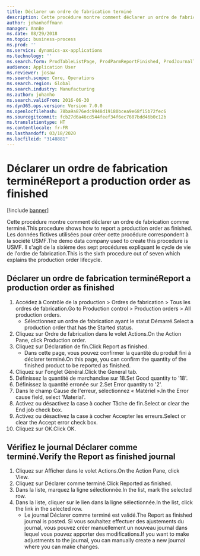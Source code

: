 ```yaml
---
title: Déclarer un ordre de fabrication terminé
description: Cette procédure montre comment déclarer un ordre de fabrication comme terminé.
author: johanhoffmann
manager: AnnBe
ms.date: 08/29/2018
ms.topic: business-process
ms.prod: ''
ms.service: dynamics-ax-applications
ms.technology: ''
ms.search.form: ProdTableListPage, ProdParmReportFinished, ProdJournalTransProd
audience: Application User
ms.reviewer: josaw
ms.search.scope: Core, Operations
ms.search.region: Global
ms.search.industry: Manufacturing
ms.author: johanho
ms.search.validFrom: 2016-06-30
ms.dyn365.ops.version: Version 7.0.0
ms.openlocfilehash: 78ba9a876edc9948d19180bcea9e68f15b72fec6
ms.sourcegitcommit: fcb27d6a46cd544feef34f6ec7607bdd46b0c12b
ms.translationtype: HT
ms.contentlocale: fr-FR
ms.lasthandoff: 03/18/2020
ms.locfileid: "3148881"
---
```

# <a name="report-a-production-order-as-finished"></a><span data-ttu-id="b59ca-103">Déclarer un ordre de fabrication terminé</span><span class="sxs-lookup"><span data-stu-id="b59ca-103">Report a production order as finished</span></span>

[!include [banner](../../includes/banner.md)]

<span data-ttu-id="b59ca-104">Cette procédure montre comment déclarer un ordre de fabrication comme terminé.</span><span class="sxs-lookup"><span data-stu-id="b59ca-104">This procedure shows how to report a production order as finished.</span></span> <span data-ttu-id="b59ca-105">Les données fictives utilisées pour créer cette procédure correspondent à la société USMF.</span><span class="sxs-lookup"><span data-stu-id="b59ca-105">The demo data company used to create this procedure is USMF.</span></span> <span data-ttu-id="b59ca-106">Il s'agit de la sixième des sept procédures expliquant le cycle de vie de l'ordre de fabrication.</span><span class="sxs-lookup"><span data-stu-id="b59ca-106">This is the sixth procedure out of seven which explains the production order lifecycle.</span></span>


## <a name="report-a-production-order-as-finished"></a><span data-ttu-id="b59ca-107">Déclarer un ordre de fabrication terminé</span><span class="sxs-lookup"><span data-stu-id="b59ca-107">Report a production order as finished</span></span>
1. <span data-ttu-id="b59ca-108">Accédez à Contrôle de la production > Ordres de fabrication > Tous les ordres de fabrication.</span><span class="sxs-lookup"><span data-stu-id="b59ca-108">Go to Production control > Production orders > All production orders.</span></span>
    * <span data-ttu-id="b59ca-109">Sélectionnez un ordre de fabrication ayant le statut Démarré.</span><span class="sxs-lookup"><span data-stu-id="b59ca-109">Select a production order that has the Started status.</span></span>  
2. <span data-ttu-id="b59ca-110">Cliquez sur Ordre de fabrication dans le volet Actions.</span><span class="sxs-lookup"><span data-stu-id="b59ca-110">On the Action Pane, click Production order.</span></span>
3. <span data-ttu-id="b59ca-111">Cliquez sur Déclaration de fin.</span><span class="sxs-lookup"><span data-stu-id="b59ca-111">Click Report as finished.</span></span>
    * <span data-ttu-id="b59ca-112">Dans cette page, vous pouvez confirmer la quantité du produit fini à déclarer terminé.</span><span class="sxs-lookup"><span data-stu-id="b59ca-112">On this page, you can confirm the quantity of the finished product to be reported as finished.</span></span>  
4. <span data-ttu-id="b59ca-113">Cliquez sur l'onglet Général.</span><span class="sxs-lookup"><span data-stu-id="b59ca-113">Click the General tab.</span></span>
5. <span data-ttu-id="b59ca-114">Définissez la quantité de marchandise sur 18.</span><span class="sxs-lookup"><span data-stu-id="b59ca-114">Set Good quantity to '18'.</span></span>
6. <span data-ttu-id="b59ca-115">Définissez la quantité erronée sur 2.</span><span class="sxs-lookup"><span data-stu-id="b59ca-115">Set Error quantity to '2'.</span></span>
7. <span data-ttu-id="b59ca-116">Dans le champ Cause de l'erreur, sélectionnez « Matériel ».</span><span class="sxs-lookup"><span data-stu-id="b59ca-116">In the Error cause field, select 'Material'.</span></span>
8. <span data-ttu-id="b59ca-117">Activez ou désactivez la case à cocher Tâche de fin.</span><span class="sxs-lookup"><span data-stu-id="b59ca-117">Select or clear the End job check box.</span></span>
9. <span data-ttu-id="b59ca-118">Activez ou désactivez la case à cocher Accepter les erreurs.</span><span class="sxs-lookup"><span data-stu-id="b59ca-118">Select or clear the Accept error check box.</span></span>
10. <span data-ttu-id="b59ca-119">Cliquez sur OK.</span><span class="sxs-lookup"><span data-stu-id="b59ca-119">Click OK.</span></span>

## <a name="verify-the-report-as-finished-journal"></a><span data-ttu-id="b59ca-120">Vérifiez le journal Déclarer comme terminé.</span><span class="sxs-lookup"><span data-stu-id="b59ca-120">Verify the Report as finished journal</span></span>
1. <span data-ttu-id="b59ca-121">Cliquez sur Afficher dans le volet Actions.</span><span class="sxs-lookup"><span data-stu-id="b59ca-121">On the Action Pane, click View.</span></span>
2. <span data-ttu-id="b59ca-122">Cliquez sur Déclarer comme terminé.</span><span class="sxs-lookup"><span data-stu-id="b59ca-122">Click Reported as finished.</span></span>
3. <span data-ttu-id="b59ca-123">Dans la liste, marquez la ligne sélectionnée.</span><span class="sxs-lookup"><span data-stu-id="b59ca-123">In the list, mark the selected row.</span></span>
4. <span data-ttu-id="b59ca-124">Dans la liste, cliquer sur le lien dans la ligne sélectionnée.</span><span class="sxs-lookup"><span data-stu-id="b59ca-124">In the list, click the link in the selected row.</span></span>
    * <span data-ttu-id="b59ca-125">Le journal Déclarer comme terminé est validé.</span><span class="sxs-lookup"><span data-stu-id="b59ca-125">The Report as finished journal is posted.</span></span> <span data-ttu-id="b59ca-126">Si vous souhaitez effectuer des ajustements du journal, vous pouvez créer manuellement un nouveau journal dans lequel vous pouvez apporter des modifications.</span><span class="sxs-lookup"><span data-stu-id="b59ca-126">If you want to make adjustments to the journal, you can manually create  a new journal where you can make changes.</span></span>  

